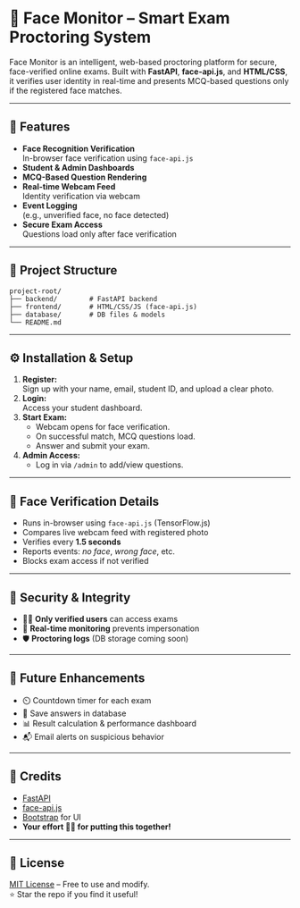 # 🧠 Face Monitor – Smart Exam Proctoring System

Face Monitor is an intelligent, web-based proctoring platform for secure, face-verified online exams. Built with **FastAPI**, **face-api.js**, and **HTML/CSS**, it verifies user identity in real-time and presents MCQ-based questions only if the registered face matches.

---

## 🚀 Features

- **Face Recognition Verification**  
    In-browser face verification using `face-api.js`
- **Student & Admin Dashboards**
- **MCQ-Based Question Rendering**
- **Real-time Webcam Feed**  
    Identity verification via webcam
- **Event Logging**  
    (e.g., unverified face, no face detected)
- **Secure Exam Access**  
    Questions load only after face verification

---

## 📁 Project Structure

```
project-root/
├── backend/        # FastAPI backend
├── frontend/       # HTML/CSS/JS (face-api.js)
├── database/       # DB files & models
└── README.md
```

---

## ⚙️ Installation & Setup

1. **Register:**  
     Sign up with your name, email, student ID, and upload a clear photo.
2. **Login:**  
     Access your student dashboard.
3. **Start Exam:**  
     - Webcam opens for face verification.
     - On successful match, MCQ questions load.
     - Answer and submit your exam.
4. **Admin Access:**  
     - Log in via `/admin` to add/view questions.

---

## 📸 Face Verification Details

- Runs in-browser using `face-api.js` (TensorFlow.js)
- Compares live webcam feed with registered photo
- Verifies every **1.5 seconds**
- Reports events: _no face_, _wrong face_, etc.
- Blocks exam access if not verified

---

## 🔐 Security & Integrity

- 🧍‍♂️ **Only verified users** can access exams
- 👀 **Real-time monitoring** prevents impersonation
- 🛡️ **Proctoring logs** (DB storage coming soon)

---

## 🔧 Future Enhancements

- ⏲️ Countdown timer for each exam
- 📄 Save answers in database
- 📊 Result calculation & performance dashboard
- 📬 Email alerts on suspicious behavior

---

## 🙌 Credits

- [FastAPI](https://fastapi.tiangolo.com/)
- [face-api.js](https://github.com/justadudewhohacks/face-api.js)
- [Bootstrap](https://getbootstrap.com/) for UI
- **Your effort 👨‍💻 for putting this together!**

---

## 📜 License

[MIT License](LICENSE) – Free to use and modify.  
⭐ Star the repo if you find it useful!